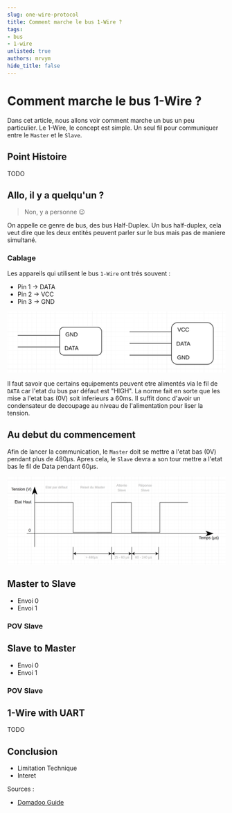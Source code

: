 ```yaml
---
slug: one-wire-protocol 
title: Comment marche le bus 1-Wire ?  
tags:
- bus
- 1-wire
unlisted: true
authors: mrvym
hide_title: false
---
```

# Comment marche le bus 1-Wire ?

Dans cet article, nous allons voir comment marche un bus un peu particulier. 
Le 1-Wire, le concept est simple. Un seul fil pour communiquer entre le `Master` et le `Slave`.

## Point Histoire

TODO

<!-- truncate --> 
## Allo, il y a quelqu'un ?

> Non, y a personne :wink:

On appelle ce genre de bus, des bus Half-Duplex. 
Un bus half-duplex, cela veut dire que les deux entités peuvent parler sur le bus mais pas de maniere simultané. 

### Cablage

Les appareils qui utilisent le bus `1-Wire` ont trés souvent : 
- Pin 1 -> DATA
- Pin 2 -> VCC 
- Pin 3 -> GND

![1 Wire Cablage](./1-Wire-Cablage.png)

Il faut savoir que certains equipements peuvent etre alimentés via le fil de `DATA` car l'etat du bus par défaut est "HIGH".
La norme fait en sorte que les mise a l'etat bas (0V) soit inferieurs a 60ms. 
Il suffit donc d'avoir un condensateur de decoupage au niveau de l'alimentation pour liser la tension.

## Au debut du commencement

Afin de lancer la communication, le `Master` doit se mettre a l'etat bas (0V) pendant plus de 480µs. Apres cela, le `Slave` devra a son tour mettre a l'etat bas le fil de Data pendant 60µs.

![1 Wire Reset / SOF](./1-Wire-Reset.png)

## Master to Slave

- Envoi 0
- Envoi 1

### POV Slave

## Slave to Master 

- Envoi 0
- Envoi 1

### POV Slave 
 

## 1-Wire with UART 

TODO

## Conclusion
- Limitation Technique
- Interet 

Sources :
- [Domadoo Guide](https://blog.domadoo.fr/guides/principe-du-protocole-1-wire/)


